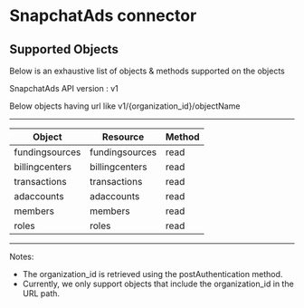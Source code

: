 # SnapchatAds connector


## Supported Objects 
Below is an exhaustive list of objects & methods supported on the objects

SnapchatAds API version : v1

Below objects having url like v1/{organization_id}/objectName

-------------------------------------------------------------
| Object                  | Resource               | Method |
| ----------------------- | ---------------------- | ------ |
| fundingsources          | fundingsources         | read   |
| billingcenters          | billingcenters         | read   |
| transactions            | transactions           | read   |
| adaccounts              | adaccounts             | read   |
| members                 | members                | read   |
| roles                   | roles                  | read   |
-------------------------------------------------------------
 
Notes:
- The organization_id is retrieved using the postAuthentication method.
- Currently, we only support objects that include the organization_id in the URL path.

